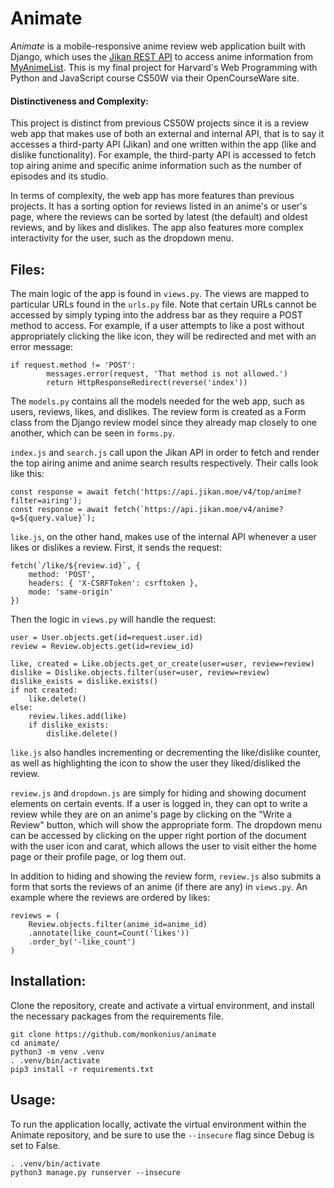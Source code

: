 # Animate

*Animate* is a mobile-responsive anime review web application built with Django, which uses the [Jikan REST API](https://docs.api.jikan.moe/) to access anime information from [MyAnimeList](https://myanimelist.net/). This is my final project for Harvard's Web Programming with Python and JavaScript course CS50W via their OpenCourseWare site.

#### Distinctiveness and Complexity:
This project is distinct from previous CS50W projects since it is a review web app that makes use of both an external and internal API, that is to say it accesses a third-party API (Jikan) and one written within the app (like and dislike functionality). For example, the third-party API is accessed to fetch top airing anime and specific anime information such as the number of episodes and its studio. 

In terms of complexity, the web app has more features than previous projects. It has a sorting option for reviews listed in an anime's or user's page, where the reviews can be sorted by latest (the default) and oldest reviews, and by likes and dislikes. The app also features more complex interactivity for the user, such as the dropdown menu.

## Files:
The main logic of the app is found in `views.py`. The views are mapped to particular URLs found in the `urls.py` file. Note that certain URLs cannot be accessed by simply typing into the address bar as they require a POST method to access. For example, if a user attempts to like a post without appropriately clicking the like icon, they will be redirected and met with an error message:
```
if request.method != 'POST':
        messages.error(request, 'That method is not allowed.')
        return HttpResponseRedirect(reverse('index'))
```

The `models.py` contains all the models needed for the web app, such as users, reviews, likes, and dislikes. The review form is created as a Form class from the Django review model since they already map closely to one another, which can be seen in `forms.py`.

`index.js` and `search.js` call upon the Jikan API in order to fetch and render the top airing anime and anime search results respectively. Their calls look like this:
```
const response = await fetch('https://api.jikan.moe/v4/top/anime?filter=airing');
const response = await fetch(`https://api.jikan.moe/v4/anime?q=${query.value}`);
```

`like.js`, on the other hand, makes use of the internal API whenever a user likes or dislikes a review. First, it sends the request:
```
fetch(`/like/${review.id}`, {
    method: 'POST',
    headers: { 'X-CSRFToken': csrftoken },
    mode: 'same-origin'
})
```
Then the logic in `views.py` will handle the request:
```
user = User.objects.get(id=request.user.id)
review = Review.objects.get(id=review_id)

like, created = Like.objects.get_or_create(user=user, review=review)
dislike = Dislike.objects.filter(user=user, review=review)
dislike_exists = dislike.exists()
if not created:
    like.delete()
else:
    review.likes.add(like)
    if dislike_exists:
        dislike.delete()
```
`like.js` also handles incrementing or decrementing the like/dislike counter, as well as highlighting the icon to show the user they liked/disliked the review.

`review.js` and `dropdown.js` are simply for hiding and showing document elements on certain events. If a user is logged in, they can opt to write a review while they are on an anime's page by clicking on the "Write a Review" button, which will show the appropriate form. The dropdown menu can be accessed by clicking on the upper right portion of the document with the user icon and carat, which allows the user to visit either the home page or their profile page, or log them out.

In addition to hiding and showing the review form, `review.js` also submits a form that sorts the reviews of an anime (if there are any) in `views.py`. An example where the reviews are ordered by likes:
```
reviews = (
    Review.objects.filter(anime_id=anime_id)
    .annotate(like_count=Count('likes'))
    .order_by('-like_count')
)
```

## Installation:
Clone the repository, create and activate a virtual environment, and install the necessary packages from the requirements file.
```
git clone https://github.com/monkonius/animate
cd animate/
python3 -m venv .venv
. .venv/bin/activate
pip3 install -r requirements.txt
```

## Usage:
To run the application locally, activate the virtual environment within the Animate repository, and be sure to use the `--insecure` flag since Debug is set to False.
```
. .venv/bin/activate
python3 manage.py runserver --insecure
```